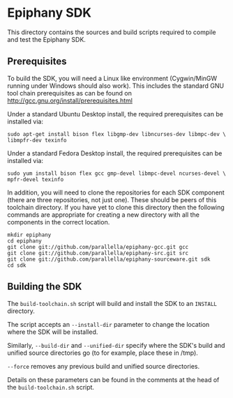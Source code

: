 Epiphany SDK
============

This directory contains the sources and build scripts required to compile and
test the Epiphany SDK.

Prerequisites
-------------

To build the SDK, you will need a Linux like environment (Cygwin/MinGW
running under Windows should also work). This includes the standard GNU tool
chain prerequisites as can be found on http://gcc.gnu.org/install/prerequisites.html

Under a standard Ubuntu Desktop install, the required prerequisites can be
installed via:

    sudo apt-get install bison flex libgmp-dev libncurses-dev libmpc-dev \
    libmpfr-dev texinfo

Under a standard Fedora Desktop install, the required prerequisites can be
installed via:

    sudo yum install bison flex gcc gmp-devel libmpc-devel ncurses-devel \
    mpfr-devel texinfo

In addition, you will need to clone the repositories for each SDK
component (there are three repositories, not just one). These should be
peers of this toolchain directory. If you have yet to clone this directory
then the following commands are appropriate for creating a new directory
with all the components in the correct location.

    mkdir epiphany
    cd epiphany
    git clone git://github.com/parallella/epiphany-gcc.git gcc
    git clone git://github.com/parallella/epiphany-src.git src
    git clone git://github.com/parallella/epiphany-sourceware.git sdk
    cd sdk


Building the SDK
----------------

The `build-toolchain.sh` script will build and install the SDK to an
`INSTALL` directory.

The script accepts an `--install-dir` parameter to change the location
where the SDK will be installed.

Similarly, `--build-dir` and `--unified-dir` specify where the SDK's
build and unified source directories go (to for example, place these in /tmp).

`--force` removes any previous build and unified source directories.

Details on these parameters can be found in the comments at the head of the
`build-toolchain.sh` script.
